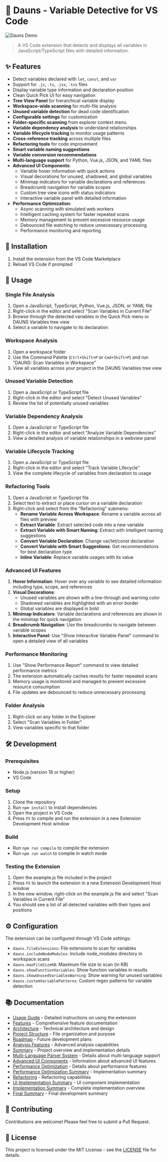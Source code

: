 # 🌿 Dauns - Variable Detective for VS Code

![Dauns Demo](https://via.placeholder.com/600x300.png?text=Dauns+Variable+Detective+Demo)

> A VS Code extension that detects and displays all variables in JavaScript/TypeScript files with detailed information.

## ✨ Features

- Detect variables declared with `let`, `const`, and `var`
- Support for `.js`, `.ts`, `.jsx`, `.tsx` files
- Display variable type information and declaration position
- Clean Quick Pick UI for easy navigation
- **Tree View Panel** for hierarchical variable display
- **Workspace-wide scanning** for multi-file analysis
- **Unused variable detection** for dead code identification
- **Configurable settings** for customization
- **Folder-specific scanning** from explorer context menu
- **Variable dependency analysis** to understand relationships
- **Variable lifecycle tracking** to monitor usage patterns
- **Cross-reference tracking** across multiple files
- **Refactoring tools** for code improvement
- **Smart variable naming suggestions**
- **Variable conversion recommendations**
- **Multi-language support** for Python, Vue.js, JSON, and YAML files
- **Advanced UI Components**:
  - Variable hover information with quick actions
  - Visual decorations for unused, shadowed, and global variables
  - Minimap indicators for variable declarations and references
  - Breadcrumb navigation for variable scopes
  - Custom tree view icons with status indicators
  - Interactive variable panel with detailed information
- **Performance Optimization**:
  - Async scanning with simulated web workers
  - Intelligent caching system for faster repeated scans
  - Memory management to prevent excessive resource usage
  - Debounced file watching to reduce unnecessary processing
  - Performance monitoring and reporting

## 🚀 Installation

1. Install the extension from the VS Code Marketplace
2. Reload VS Code if prompted

## 📖 Usage

### Single File Analysis

1. Open a JavaScript, TypeScript, Python, Vue.js, JSON, or YAML file
2. Right-click in the editor and select "Scan Variables in Current File"
3. Browse through the detected variables in the Quick Pick menu or DAUNS Variables tree view
4. Select a variable to navigate to its declaration

### Workspace Analysis

1. Open a workspace folder
2. Use the Command Palette (`Ctrl+Shift+P` or `Cmd+Shift+P`) and run "DAUNS: Scan Variables in Workspace"
3. View all variables across your project in the DAUNS Variables tree view

### Unused Variable Detection

1. Open a JavaScript or TypeScript file
2. Right-click in the editor and select "Detect Unused Variables"
3. Review the list of potentially unused variables

### Variable Dependency Analysis

1. Open a JavaScript or TypeScript file
2. Right-click in the editor and select "Analyze Variable Dependencies"
3. View a detailed analysis of variable relationships in a webview panel

### Variable Lifecycle Tracking

1. Open a JavaScript or TypeScript file
2. Right-click in the editor and select "Track Variable Lifecycle"
3. View the complete lifecycle of variables from declaration to usage

### Refactoring Tools

1. Open a JavaScript or TypeScript file
2. Select text to extract or place cursor on a variable declaration
3. Right-click and select from the "Refactoring" submenu:
   - **Rename Variable Across Workspace**: Rename a variable across all files with preview
   - **Extract Variable**: Extract selected code into a new variable
   - **Extract Variable with Smart Naming**: Extract with intelligent naming suggestions
   - **Convert Variable Declaration**: Change var/let/const declaration
   - **Convert Variable with Smart Suggestions**: Get recommendations for best declaration type
   - **Inline Variable**: Replace variable usages with its value

### Advanced UI Features

1. **Hover Information**: Hover over any variable to see detailed information including type, scope, and references
2. **Visual Decorations**:
   - Unused variables are shown with a line-through and warning color
   - Shadowed variables are highlighted with an error border
   - Global variables are displayed in bold
3. **Minimap Indicators**: Variable declarations and references are shown in the minimap for quick navigation
4. **Breadcrumb Navigation**: Use the breadcrumbs to navigate between variable scopes
5. **Interactive Panel**: Use "Show Interactive Variable Panel" command to open a detailed view of all variables

### Performance Monitoring

1. Use "Show Performance Report" command to view detailed performance metrics
2. The extension automatically caches results for faster repeated scans
3. Memory usage is monitored and managed to prevent excessive resource consumption
4. File updates are debounced to reduce unnecessary processing

### Folder Analysis

1. Right-click on any folder in the Explorer
2. Select "Scan Variables in Folder"
3. View variables specific to that folder

## 🛠️ Development

### Prerequisites

- Node.js (version 18 or higher)
- VS Code

### Setup

1. Clone the repository
2. Run `npm install` to install dependencies
3. Open the project in VS Code
4. Press `F5` to compile and run the extension in a new Extension Development Host window

### Build

- Run `npm run compile` to compile the extension
- Run `npm run watch` to compile in watch mode

### Testing the Extension

1. Open the example.js file included in the project
2. Press `F5` to launch the extension in a new Extension Development Host window
3. In the new window, right-click on the example.js file and select "Scan Variables in Current File"
4. You should see a list of all detected variables with their types and positions

## ⚙️ Configuration

The extension can be configured through VS Code settings:

- `dauns.fileExtensions`: File extensions to scan for variables
- `dauns.includeNodeModules`: Include node_modules directory in workspace scans
- `dauns.maxFileSizeKB`: Maximum file size to scan (in KB)
- `dauns.showFunctionVariables`: Show function variables in results
- `dauns.showUnusedVariablesWarning`: Show warning for unused variables
- `dauns.customVariablePatterns`: Custom regex patterns for variable detection

## 📚 Documentation

- [Usage Guide](USAGE.md) - Detailed instructions on using the extension
- [Features](FEATURES.md) - Comprehensive feature documentation
- [Architecture](ARCHITECTURE.md) - Technical architecture and design
- [Project Structure](PROJECT_STRUCTURE.md) - File organization and purpose
- [Roadmap](ROADMAP.md) - Future development plans
- [Analysis Features](ANALYSIS.md) - Advanced analysis capabilities
- [Summary](SUMMARY.md) - Project overview and implementation details
- [Multi-Language Parser System](MULTI_LANGUAGE_PARSER_SUMMARY.md) - Details about multi-language support
- [Advanced UI Components](ADVANCED_UI_COMPONENTS.md) - Information about advanced UI features
- [Performance Optimization](PERFORMANCE_OPTIMIZATION.md) - Details about performance features
- [Performance Optimization Summary](PERFORMANCE_OPTIMIZATION_SUMMARY.md) - Implementation summary
- [Refactoring](REFACTORING.md) - Refactoring capabilities
- [UI Implementation Summary](UI_IMPLEMENTATION_SUMMARY.md) - UI component implementation
- [Implementation Summary](IMPLEMENTATION_SUMMARY.md) - Complete implementation overview
- [Final Summary](FINAL_SUMMARY.md) - Final development summary

## 🤝 Contributing

Contributions are welcome! Please feel free to submit a Pull Request.

## 📝 License

This project is licensed under the MIT License - see the [LICENSE](LICENSE) file for details.

